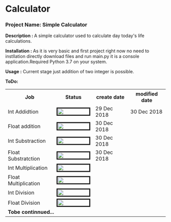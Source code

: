 # Calculator
<h3>Project Name: Simple Calculator</h3>

<b>Description : </b>
  A simple calculator used to calculate day today's life calculations.
  
<b>Installation : </b>
  As it is very basic and first project right now no need to instllation directly download files and run main.py it is a console application.Required Python 3.7 on your system.
  
<b>Usage :</b>
 Current stage just addition of two integer is possible.

 <b>ToDo: </b>
 
<table class="tg">
  <tr>
    <th>Job</th>
    <th>Status</th>
    <th>create date</th>
    <th>modified date</th>
  </tr>
  <tr>
    <td>Int Addidtion</td>
    <td><img src="http://progressed.io/bar/100" alt="" border=3 height=20 width=100></img></td>
    <td>29 Dec 2018</td>
    <td>30 Dec 2018</td>
  </tr>
  <tr>
    <td>Float addition</td>
    <td><img src="http://progressed.io/bar/100" alt="" border=3 height=20 width=100></img></td>
    <td>30 Dec 2018</td>
    <td></td>
  </tr>
  <tr>
    <td>Int Substraction</td>
    <td><img src="http://progressed.io/bar/100" alt="" border=3 height=20 width=100></img></td>
    <td>30 Dec 2018</td>
    <td></td>
  </tr>
  <tr>
    <td>Float Substratction</td>
    <td><img src="http://progressed.io/bar/100" alt="" border=3 height=20 width=100></img></td>
    <td>30 Dec 2018</td>
    <td></td>
  </tr>
  <tr>
    <td>Int Multiplication</td>
    <td><img src="http://progressed.io/bar/100" alt="" border=3 height=20 width=100></img></td>
    <td></td>
    <td></td>
  </tr>
  <tr>
    <td>Float Multiplication</td>
    <td><img src="http://progressed.io/bar/100" alt="" border=3 height=20 width=100></img></td>
    <td></td>
    <td></td>
  </tr>
  <tr>
    <td>Int Division</td>
    <td><img src="http://progressed.io/bar/0" alt="" border=3 height=20 width=100></img></td>
    <td></td>
    <td></td>
  </tr>
  <tr>
    <td>Float Division</td>
    <td><img src="http://progressed.io/bar/0" alt="" border=3 height=20 width=100></img></td>
    <td></td>
    <td></td>
  </tr>
  <tr>
    <td colspan=4><b>Tobe continnued...</b></td>
    
  </tr>
</table>